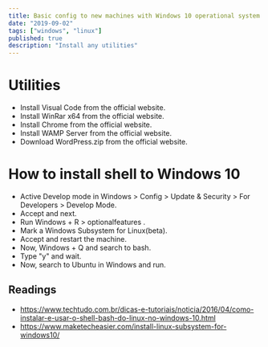 ```yaml
---
title: Basic config to new machines with Windows 10 operational system
date: "2019-09-02"
tags: ["windows", "linux"]
published: true
description: "Install any utilities"
---
```


# Utilities

- Install Visual Code from the official website.
- Install WinRar x64 from the official website.
- Install Chrome from the official website.
- Install WAMP Server from the official website.
- Download WordPress.zip from the official website. 

# How to install shell to Windows 10 

- Active Develop mode in Windows > Config > Update & Security > For Developers > Develop Mode.
- Accept and next.
- Run Windows + R > optionalfeatures .
- Mark a Windows Subsystem for Linux(beta).
- Accept and restart the machine.
- Now, Windows + Q and search to bash.
- Type "y" and wait.
- Now, search to Ubuntu in Windows and run.

## Readings

- https://www.techtudo.com.br/dicas-e-tutoriais/noticia/2016/04/como-instalar-e-usar-o-shell-bash-do-linux-no-windows-10.html
- https://www.maketecheasier.com/install-linux-subsystem-for-windows10/ 
